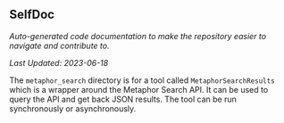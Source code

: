 <!--- START SELFDOC --->
## SelfDoc
_Auto-generated code documentation to make the repository easier to navigate and contribute to._

_Last Updated: 2023-06-18_

The `metaphor_search` directory is for a tool called `MetaphorSearchResults` which is a wrapper around the Metaphor Search API. It can be used to query the API and get back JSON results. The tool can be run synchronously or asynchronously.

<!--- END SELFDOC --->